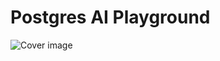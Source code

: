 # Postgres AI Playground

![Cover image](https://github.com/m-abdelwahab/postgres-ai-playground/assets/27310414/05e1939f-af0c-4c77-b2db-1b71b09f9199)
